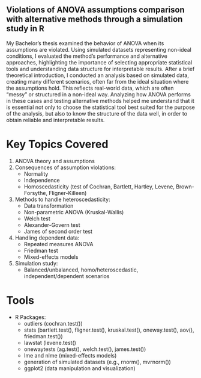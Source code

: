 ## Violations of ANOVA assumptions comparison with alternative methods through a simulation study in R
My Bachelor’s thesis examined the behavior of ANOVA when its assumptions are violated. Using simulated datasets representing non-ideal conditions, I evaluated the method’s performance and alternative approaches, highlighting the importance of selecting appropriate statistical tools and understanding data structure for interpretable results.
After a brief theoretical introduction, I conducted an analysis based on simulated data, creating many different scenarios, often far from the ideal situation where the assumptions hold. This reflects real-world data, which are often “messy” or structured in a non-ideal way. Analyzing how ANOVA performs in these cases and testing alternative methods helped me understand that it is essential not only to choose the statistical tool best suited for the purpose of the analysis, but also to know the structure of the data well, in order to obtain reliable and interpretable results.

# Key Topics Covered
1. ANOVA theory and assumptions
2. Consequences of assumption violations:
   - Normality
   - Independence
   - Homoscedasticity (test of Cochran, Bartlett, Hartley, Levene, Brown-Forsythe, Fligner-Killeen)
3. Methods to handle heteroscedasticity:
   - Data transformation
   - Non-parametric ANOVA (Kruskal-Wallis)
   - Welch test
   - Alexander-Govern test
   - James of second order test
4. Handling dependent data:
   - Repeated measures ANOVA
   - Friedman test
   - Mixed-effects models
5. Simulation study:
   - Balanced/unbalanced, homo/heteroscedastic, independent/dependent scenarios

# Tools
- R Packages:
  - outliers (cochran.test())
  - stats (bartlett.test(), fligner.test(), kruskal.test(), oneway.test(), aov(), friedman.test())
  - lawstat (levene.test()
  - onewaytests (ag.test(), welch.test(), james.test())
  - lme and nlme (mixed-effects models)
  - generation of simulated datasets (e.g., rnorm(), mvrnorm())
  - ggplot2 (data manipulation and visualization)

